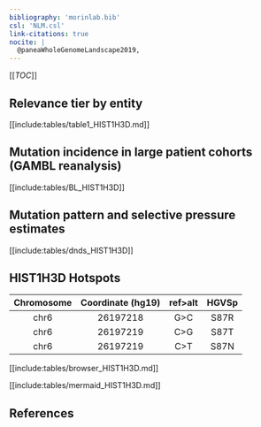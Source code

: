 ```yaml
---
bibliography: 'morinlab.bib'
csl: 'NLM.csl'
link-citations: true
nocite: |
  @paneaWholeGenomeLandscape2019, 
---
```

[[_TOC_]]


## Relevance tier by entity

[[include:tables/table1_HIST1H3D.md]]

## Mutation incidence in large patient cohorts (GAMBL reanalysis)

[[include:tables/BL_HIST1H3D]]

## Mutation pattern and selective pressure estimates

[[include:tables/dnds_HIST1H3D]]


## HIST1H3D Hotspots

| Chromosome |Coordinate (hg19) | ref>alt | HGVSp | 
 | :---:| :---: | :--: | :---: |
| chr6 | 26197218 | G>C | S87R |
| chr6 | 26197219 | C>G | S87T |
| chr6 | 26197219 | C>T | S87N |

[[include:tables/browser_HIST1H3D.md]]

[[include:tables/mermaid_HIST1H3D.md]]

## References


